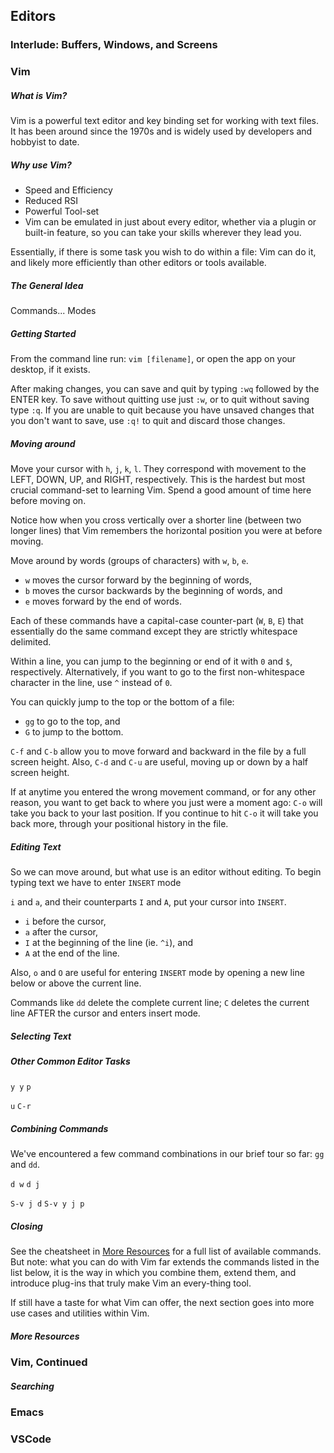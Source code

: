 ## Editors

### Interlude: Buffers, Windows, and Screens

### Vim

##### What is Vim?

Vim is a powerful text editor and key binding set for working with text files. It has been around since the 1970s and is widely used by developers and hobbyist to date.

##### Why use Vim?

- Speed and Efficiency
- Reduced RSI
- Powerful Tool-set
- Vim can be emulated in just about every editor, whether via a plugin or built-in feature, so you can take your skills wherever they lead you.

Essentially, if there is some task you wish to do within a file: Vim can do it, and likely more efficiently than other editors or tools available.

##### The General Idea

Commands...
Modes

##### Getting Started

From the command line run: `vim [filename]`, or open the app on your desktop, if it exists.

After making changes, you can save and quit by typing `:wq` followed by the ENTER key. To save without quitting use just `:w`, or to quit without saving type `:q`. If you are unable to quit because you have unsaved changes that you don't want to save, use `:q!` to quit and discard those changes.

##### Moving around

Move your cursor with `h`, `j`, `k`, `l`. They correspond with movement to the LEFT, DOWN, UP, and RIGHT, respectively. This is the hardest but most crucial command-set to learning Vim. Spend a good amount of time here before moving on.

Notice how when you cross vertically over a shorter line (between two longer lines) that Vim remembers the horizontal position you were at before moving.

Move around by words (groups of characters) with `w`, `b`, `e`. 

- `w` moves the cursor forward by the beginning of words, 
- `b` moves the cursor backwards by the beginning of words, and 
- `e` moves forward by the end of words. 

Each of these commands have a capital-case counter-part (`W`, `B`, `E`) that essentially do the same command except they are strictly whitespace delimited.

Within a line, you can jump to the beginning or end of it with `0` and `$`, respectively. Alternatively, if you want to go to the first non-whitespace character in the line, use `^` instead of `0`.

You can quickly jump to the top or the bottom of a file:

- `gg` to go to the top, and
- `G` to jump to the bottom.

`C-f` and `C-b` allow you to move forward and backward in the file by a full screen height. Also, `C-d` and `C-u` are useful, moving up or down by a half screen height.

If at anytime you entered the wrong movement command, or for any other reason, you want to get back to where you just were a moment ago: `C-o` will take you back to your last position. If you continue to hit `C-o` it will take you back more, through your positional history in the file.

##### Editing Text

So we can move around, but what use is an editor without editing. To begin typing text we have to enter `INSERT` mode

`i` and `a`, and their counterparts `I` and `A`, put your cursor into `INSERT`.
- `i` before the cursor,
- `a` after the cursor,
- `I` at the beginning of the line (ie. `^i`), and 
- `A` at the end of the line.

Also, `o` and `O` are useful for entering `INSERT` mode by opening a new line below or above the current line.

Commands like `dd` delete the complete current line; `C` deletes the current line AFTER the cursor and enters insert mode.

##### Selecting Text

##### Other Common Editor Tasks

`y y` `p`

`u` `C-r`

##### Combining Commands

We've encountered a few command combinations in our brief tour so far: `gg` and `dd`.

`d w` `d j`

`S-v j d` `S-v y j p`

##### Closing

See the cheatsheet in [More Resources](#more-resources) for a full list of available commands. But note: what you can do with Vim far extends the commands listed in the list below, it is the way in which you combine them, extend them, and introduce plug-ins that truly make Vim an every-thing tool.

If still have a taste for what Vim can offer, the next section goes into more use cases and utilities within Vim.

##### More Resources

### Vim, Continued

##### Searching

### Emacs

### VSCode